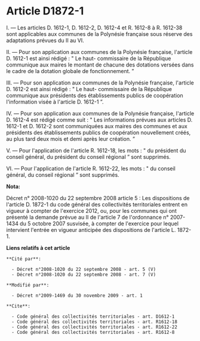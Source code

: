 # Article D1872-1

I. ― Les articles D. 1612-1, D. 1612-2, D. 1612-4 et R. 1612-8 à R. 1612-38 sont applicables aux communes de la Polynésie
française sous réserve des adaptations prévues du II au VI. 

II. ― Pour son application aux communes de la Polynésie française, l'article D. 1612-1 est ainsi rédigé : " Le haut-
commissaire de la République communique aux maires le montant de chacune des dotations versées dans le cadre de la dotation
globale de fonctionnement. ” 

III. ― Pour son application aux communes de la Polynésie française, l'article D. 1612-2 est ainsi rédigé : " Le haut-
commissaire de la République communique aux présidents des établissements publics de coopération l'information visée à
l'article D. 1612-1 ”. 

IV. ― Pour son application aux communes de la Polynésie française, l'article D. 1612-4 est rédigé comme suit : " Les
informations prévues aux articles D. 1612-1 et D. 1612-2 sont communiquées aux maires des communes et aux présidents des
établissements publics de coopération nouvellement créés, au plus tard deux mois et demi après leur création. ” 

V. ― Pour l'application de l'article R. 1612-18, les mots : " du président du conseil général, du président du conseil
régional ” sont supprimés. 

VI. ― Pour l'application de l'article R. 1612-22, les mots : " du conseil général, du conseil régional ” sont supprimés.

**Nota:**

Décret n° 2008-1020 du 22 septembre 2008 article 5 : Les dispositions de l'article D. 1872-1 du code général des
collectivités territoriales entrent en vigueur à compter de l'exercice 2012, ou, pour les communes qui ont présenté la
demande prévue au II de l'article 7 de l'ordonnance n° 2007-1434 du 5 octobre 2007 susvisée, à compter de l'exercice pour
lequel intervient l'entrée en vigueur anticipée des dispositions de l'article L. 1872-1.

**Liens relatifs à cet article**

	**Cité par**:

	  - Décret n°2008-1020 du 22 septembre 2008 - art. 5 (V)
	  - Décret n°2008-1020 du 22 septembre 2008 - art. 7 (V)

	**Modifié par**:

	  - Décret n°2009-1469 du 30 novembre 2009 - art. 1

	**Cite**:

	  - Code général des collectivités territoriales - art. D1612-1
	  - Code général des collectivités territoriales - art. R1612-18
	  - Code général des collectivités territoriales - art. R1612-22
	  - Code général des collectivités territoriales - art. R1612-8
